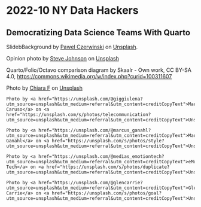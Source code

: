 # 2022-10 NY Data Hackers 

## Democratizing Data Science Teams With Quarto

SlidebBackground by [Pawel Czerwinski](https://unsplash.com/@pawel_czerwinski?utm_source=unsplash&utm_medium=referral&utm_content=creditCopyText) on [Unsplash](https://unsplash.com/s/photos/dark-gradient?utm_source=unsplash&utm_medium=referral&utm_content=creditCopyText).

Opinion photo by <a href="https://unsplash.com/@steve_j?utm_source=unsplash&utm_medium=referral&utm_content=creditCopyText">Steve Johnson</a> on <a href="https://unsplash.com/s/photos/opinion?utm_source=unsplash&utm_medium=referral&utm_content=creditCopyText">Unsplash</a>

Quarto/Folio/Octavo comparison diagram by Skaalr - Own work, CC BY-SA 4.0, https://commons.wikimedia.org/w/index.php?curid=100311607

Photo by <a href="https://unsplash.com/@quasichiara?utm_source=unsplash&utm_medium=referral&utm_content=creditCopyText">Chiara F</a> on <a href="https://unsplash.com/collections/pET6VBj7W4g/documentation?utm_source=unsplash&utm_medium=referral&utm_content=creditCopyText">Unsplash</a>
  
	Photo by <a href="https://unsplash.com/@giggiulena?utm_source=unsplash&utm_medium=referral&utm_content=creditCopyText">Mario Caruso</a> on <a href="https://unsplash.com/s/photos/telecommunication?utm_source=unsplash&utm_medium=referral&utm_content=creditCopyText">Unsplash</a>
  
	Photo by <a href="https://unsplash.com/@marcus_ganahl?utm_source=unsplash&utm_medium=referral&utm_content=creditCopyText">Marcus Ganahl</a> on <a href="https://unsplash.com/s/photos/style?utm_source=unsplash&utm_medium=referral&utm_content=creditCopyText">Unsplash</a>
  
	Photo by <a href="https://unsplash.com/@medias_emotiontech?utm_source=unsplash&utm_medium=referral&utm_content=creditCopyText">eMotion Tech</a> on <a href="https://unsplash.com/s/photos/duplicate?utm_source=unsplash&utm_medium=referral&utm_content=creditCopyText">Unsplash</a>
  
	Photo by <a href="https://unsplash.com/@glencarrie?utm_source=unsplash&utm_medium=referral&utm_content=creditCopyText">Glen Carrie</a> on <a href="https://unsplash.com/s/photos/goal?utm_source=unsplash&utm_medium=referral&utm_content=creditCopyText">Unsplash</a>
  